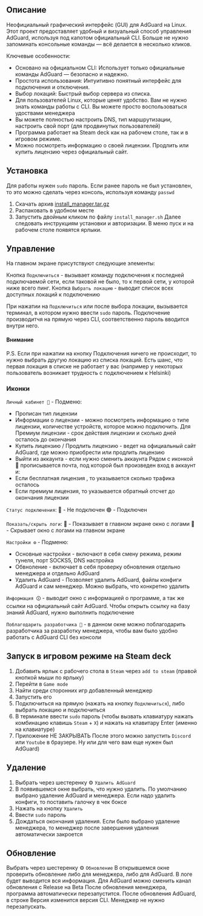 ## Описание
Неофициальный графический интерфейс (GUI) для AdGuard на Linux. Этот проект предоставляет удобный и визуальный способ управления AdGuard, используя под капотом официальный CLI. Больше не нужно запоминать консольные команды — всё делается в несколько кликов.

Ключевые особенности:
- Основано на официальном CLI: Использует только официальные команды AdGuard — безопасно и надежно.
- Простота использования: Интуитивно понятный интерфейс для подключения и отключения.
- Выбор локаций: Быстрый выбор сервера из списка.
- Для пользователей Linux, которые ценят удобство. Вам не нужно знать команды работы с CLI. Вы можете просто воспользоваться удоствами менеджера
- Вы можете полностью настроить DNS, тип маршрутизации, настроить свой порт (для продвинутых пользователей)
- Программа работает на Steam deck как на рабочем столе, так и в игровом режиме.
- Можно посмотреть информацию о своей лицензии. Продлить или купить лицензию через официальный сайт.

## Установка
Для работы нужен `sudo` пароль. Если ранее пароль не был установлен, то это можно сделать через консоль, используя команду `passwd`

1. Скачать архив [install_manager.tar.gz](https://raw.githubusercontent.com/mashakulina/AdGuard_Manager/main/install_manager.tar.gz)
2. Распаковать в удобном месте
3. Запустить двойным кликом по файлу `install_manager.sh`
Далее следовать инструкциям установки и авторизации.
В меню пуск и на рабочем столе появятся ярлыки.

## Управление
На главном экране присутствуют следующие элементы:

Кнопка `Подключиться` - вызывает команду подключения к последней подключаемой сети, если таковой не было, то к первой сети, у которой ниже всего пинг.
Кнопка `Выбрать локацию` - выводит список всех доступных локаций к подключению

При нажатии на `Подключиться` или после выбора локации, вызывается терминал, в котором нужно ввести `sudo` пароль. Подключение производитчя на прямую через CLI, соответственно пароль вводится внутри него. 

#### Внимание
P.S. Если при нажатии на кнопку Подключения ничего не происходит, то нужно выбрать другую локацию из списка локаций. Есть шанс, что первая локация в списке не работает у вас (например у некоторых пользователь возникает трудность с подключением к Helsinki)

### Иконки
`Личный кабинет 👤` - Подменю:
- Прописан тип лицензии
- Информации о лицензии - можно посмотреть информацию о типе лицензии, количестве устройств, которое можно подключить. Для Премиум лицензии - срок действия лицензии и сколько дней осталось до окончания
- Купить лицензию / Продлить лицензию - ведет на официальный сайт AdGuard, где можно приобрести или продлить лицензию
- Выйти из аккаунта - если нужно сменить аккаунта
Рядом с иконкой 👤 прописывается почта, под которой был произведен вход в аккаунт и:
- Если бесплатная лицензия , то указывается сколько трафика осталось
- Если премиум лицензия, то указывается обратный отсчет до окончания лицензии

`Статус подключения`:
🔴 - Не подключен
🟢 - Подключен

`Показать/скрыть логи`:
📝 - Показывает в главном экране окно с логами
🚫 - Скрывает окно с логами на главном экране

`Настройки ⚙️` - Подменю:
- Основные настройки - включают в себя смену режима, режим тунеля, порт SOCKS5, DNS настройка
- Обвноление - включает в себя проверку обновления отдельно менеджера и отдельно AdGuard
- Удалить AdGuard - Позволяет удалить AdGuard, файлы конфиги AdGuard и сам менеджер. Можно выбрать, что конкретно удалить

`Информация 🛈︎` - выводит окно с информацией о программе, а так же ссылки на официальный сайт AdGuard. Чтобы открыть ссылку на базу знаний AdGuard, нужно выполнить подключение

`Поблагодарить разработчика 💸` - в данном окне можно поблагодарить разработчика за разработку менеджера, чтобы вам было удобно работать с AdGuard CLI без консоли

## Запуск в игровом режиме на Steam deck
1. Добавить ярлык с рабочего стола в `Steam` через `add to steam` (правой кнопкой мыши по ярлыку)
2. Перейти в `Game mode`
3. Найти среди сторонних игр добавленный менеджер
4. Запустить его
5. Подключиться на прямую (нажать на кнопку `Подключиться`), либо выбрать локацию и подключиться
6. В терминале ввести `sudo` пароль (чтобы вызвать клавиатуру нажать комбинацию клавишь `Steam` + `X`) и нажать на клавитару Enter (именно на клавиатуре)
7. Приложение НЕ ЗАКРЫВАТЬ
После этого можно запустить `Discord` или `Youtube` в браузере. Ну или для чего вам еще нужен был AdGuard)

## Удаление
1. Выбрать через шестеренку ⚙️ `Удалить AdGuard`
2. В появившемся окне выбрать, что нужно удалить. По умолчанию выбрано удаление AdGuard и менеджера. Если надо удалить конфиги, то поставить галочку в чек боксе
3. Нажать на кнопку `Удалить`
4. Ввести `sudo` пароль
5. Дождаться окончания удаления. Если было выбрано удаление менеджера, то менеджер после завершения удаления автоматически закроется

## Обновление
Выбрать через шестеренку ⚙️ `Обновление`
В открывшемся окне проверить обновление либо для менеджера, либо для AdGuard. В логе будет выводится вся информация. Для AdGuard можно сменить канал обновления с Release на Beta
После обновления менеджера, программа автоматически перезапустится.
После обновления AdGuard, в строке Версия изменится версия CLI. Менеджер не нужно перезапускать.
